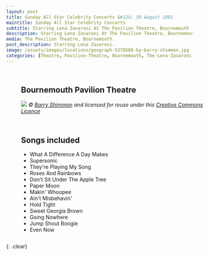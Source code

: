 ```yaml
---
layout: post
title: Sunday All Star Celebrity Concerts &#124; 30 August 1981
maintitle: Sunday All Star Celebrity Concerts
subtitle: Starring Lena Zavaroni At The Pavilion Theatre, Bournemouth
description: Starring Lena Zavaroni At The Pavilion Theatre, Bournemouth.
media: The Pavilion Theatre, Bournemouth.
post_description: Starring Lena Zavaroni.
image: /assets/images/locations/geograph-5270508-by-barry-shimmon.jpg
categories: [Theatre, Pavilion-Theatre, Bournemouth, The-Lena-Zavaroni-Show, Going-Nowhere, OnThisDay30August]
---
```


<figure class="fig1">
<h2>Bournemouth Pavilion Theatre</h2>
<a href="https://www.geograph.org.uk/photo/5270508"><img src="{{ page.image }}" class="full-width" /></a>
<cite>&copy; <a href="https://www.geograph.org.uk/profile/20970">Barry Shimmon</a> and licensed for reuse under this <a href="http://creativecommons.org/licenses/by-sa/2.0">Creative Commons Licence</a></cite>
</figure>

<figure class="fig2">
<h2>Songs included</h2>
<ul>
<li>What A Difference A Day Makes</li>
<li>Supersonic</li>
<li>They're Playing My Song</li>
<li>Roses And Rainbows</li>
<li>Don't Sit Under The Apple Tree</li>
<li>Paper Moon</li>
<li>Makin' Whoopee</li>
<li>Ain't Misbehavin'</li>
<li>Hold Tight</li>
<li>Sweet Georgia Brown</li>
<li>Going Nowhere</li>
<li>Jump Shout Boogie</li>
<li>Even Now</li>
</ul>
</figure>

<br />{: .clear}

<style>
.fig1 {float:left; width:49%;}

.fig2 {float:right; width:49%;}

.fig3 {float:right; width:100%;}

figcaption {float:left; width:100%;}

@media screen and (orientation:portrait) {
.fig1, .fig2 {float:left; width:100%;}
figcaption {float:left; width:100%; margin-bottom: 10px;}
}
</style>
